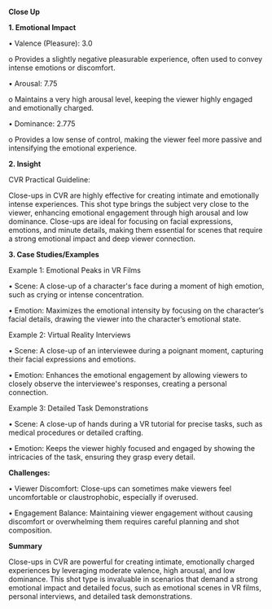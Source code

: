 **Close Up**

**1. Emotional Impact**

•	Valence (Pleasure): 3.0

o	Provides a slightly negative pleasurable experience, often used to convey intense emotions or discomfort.

•	Arousal: 7.75

o	Maintains a very high arousal level, keeping the viewer highly engaged and emotionally charged.

•	Dominance: 2.775

o	Provides a low sense of control, making the viewer feel more passive and intensifying the emotional experience.

**2. Insight**

CVR Practical Guideline: 

Close-ups in CVR are highly effective for creating intimate and emotionally intense experiences. This shot type brings the subject very close to the viewer, enhancing emotional engagement through high arousal and low dominance. Close-ups are ideal for focusing on facial expressions, emotions, and minute details, making them essential for scenes that require a strong emotional impact and deep viewer connection.

**3. Case Studies/Examples**

Example 1: Emotional Peaks in VR Films

•	Scene: A close-up of a character's face during a moment of high emotion, such as crying or intense concentration.

•	Emotion: Maximizes the emotional intensity by focusing on the character’s facial details, drawing the viewer into the character’s emotional state.

Example 2: Virtual Reality Interviews

•	Scene: A close-up of an interviewee during a poignant moment, capturing their facial expressions and emotions.

•	Emotion: Enhances the emotional engagement by allowing viewers to closely observe the interviewee's responses, creating a personal connection.

Example 3: Detailed Task Demonstrations

•	Scene: A close-up of hands during a VR tutorial for precise tasks, such as medical procedures or detailed crafting.

•	Emotion: Keeps the viewer highly focused and engaged by showing the intricacies of the task, ensuring they grasp every detail.

**Challenges:**

•	Viewer Discomfort: Close-ups can sometimes make viewers feel uncomfortable or claustrophobic, especially if overused.

•	Engagement Balance: Maintaining viewer engagement without causing discomfort or overwhelming them requires careful planning and shot composition.

**Summary**

Close-ups in CVR are powerful for creating intimate, emotionally charged experiences by leveraging moderate valence, high arousal, and low dominance. This shot type is invaluable in scenarios that demand a strong emotional impact and detailed focus, such as emotional scenes in VR films, personal interviews, and detailed task demonstrations.

